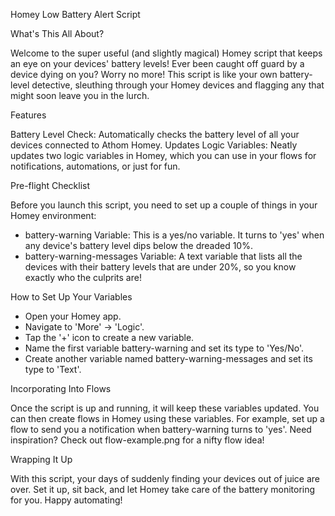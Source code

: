 Homey Low Battery Alert Script

What's This All About?

Welcome to the super useful (and slightly magical) Homey script that keeps an eye on your devices' battery levels! Ever been caught off guard by a device dying on you? Worry no more! This script is like your own battery-level detective, sleuthing through your Homey devices and flagging any that might soon leave you in the lurch.

Features

Battery Level Check: Automatically checks the battery level of all your devices connected to Athom Homey.
Updates Logic Variables: Neatly updates two logic variables in Homey, which you can use in your flows for notifications, automations, or just for fun.

Pre-flight Checklist

Before you launch this script, you need to set up a couple of things in your Homey environment:

- battery-warning Variable: This is a yes/no variable. It turns to 'yes' when any device's battery level dips below the dreaded 10%.
- battery-warning-messages Variable: A text variable that lists all the devices with their battery levels that are under 20%, so you know exactly who the culprits are!

How to Set Up Your Variables

- Open your Homey app.
- Navigate to 'More' -> 'Logic'.
- Tap the '+' icon to create a new variable.
- Name the first variable battery-warning and set its type to 'Yes/No'.
- Create another variable named battery-warning-messages and set its type to 'Text'.

Incorporating Into Flows

Once the script is up and running, it will keep these variables updated. You can then create flows in Homey using these variables. For example, set up a flow to send you a notification when battery-warning turns to 'yes'. Need inspiration? Check out flow-example.png for a nifty flow idea!

Wrapping It Up

With this script, your days of suddenly finding your devices out of juice are over. Set it up, sit back, and let Homey take care of the battery monitoring for you. Happy automating!
